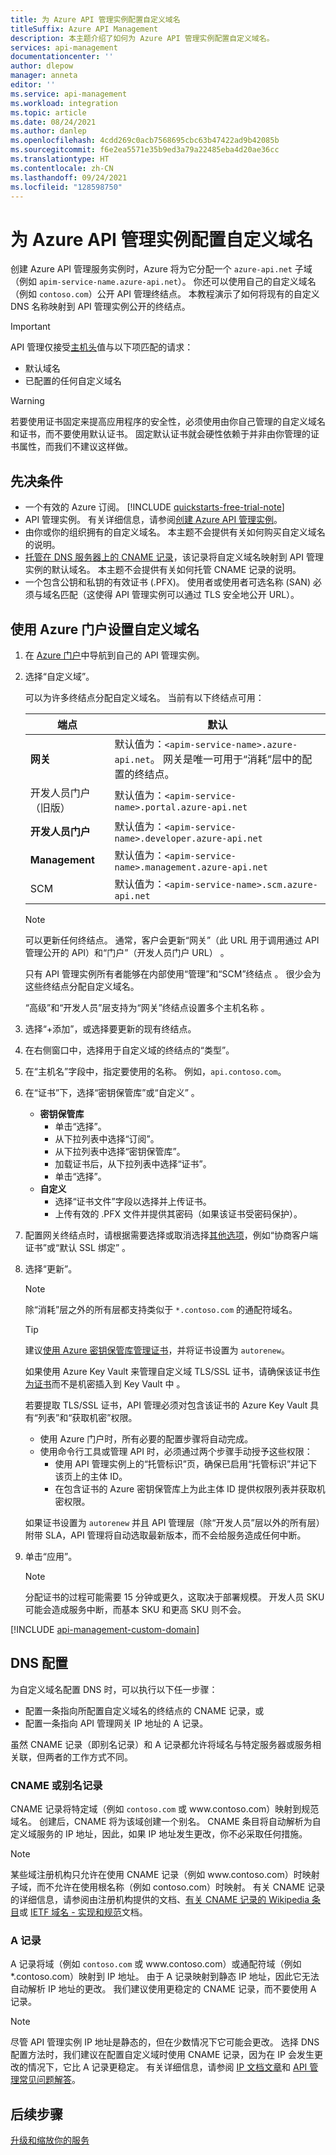 ```yaml
---
title: 为 Azure API 管理实例配置自定义域名
titleSuffix: Azure API Management
description: 本主题介绍了如何为 Azure API 管理实例配置自定义域名。
services: api-management
documentationcenter: ''
author: dlepow
manager: anneta
editor: ''
ms.service: api-management
ms.workload: integration
ms.topic: article
ms.date: 08/24/2021
ms.author: danlep
ms.openlocfilehash: 4cdd269c0acb7568695cbc63b47422ad9b42085b
ms.sourcegitcommit: f6e2ea5571e35b9ed3a79a22485eba4d20ae36cc
ms.translationtype: HT
ms.contentlocale: zh-CN
ms.lasthandoff: 09/24/2021
ms.locfileid: "128598750"
---
```

# <a name="configure-a-custom-domain-name-for-your-azure-api-management-instance"></a>为 Azure API 管理实例配置自定义域名

创建 Azure API 管理服务实例时，Azure 将为它分配一个 `azure-api.net` 子域（例如 `apim-service-name.azure-api.net`）。 你还可以使用自己的自定义域名（例如 `contoso.com`）公开 API 管理终结点。 本教程演示了如何将现有的自定义 DNS 名称映射到 API 管理实例公开的终结点。

> [!IMPORTANT]
> API 管理仅接受[主机头](https://tools.ietf.org/html/rfc2616#section-14.23)值与以下项匹配的请求：
>
>* 默认域名
>* 已配置的任何自定义域名

> [!WARNING]
> 若要使用证书固定来提高应用程序的安全性，必须使用由你自己管理的自定义域名和证书，而不要使用默认证书。 固定默认证书就会硬性依赖于并非由你管理的证书属性，而我们不建议这样做。

## <a name="prerequisites"></a>先决条件

-   一个有效的 Azure 订阅。 [!INCLUDE [quickstarts-free-trial-note](../../includes/quickstarts-free-trial-note.md)]
-   API 管理实例。 有关详细信息，请参阅[创建 Azure API 管理实例](get-started-create-service-instance.md)。
-   由你或你的组织拥有的自定义域名。 本主题不会提供有关如何购买自定义域名的说明。
-   [托管在 DNS 服务器上的 CNAME 记录](#dns-configuration)，该记录将自定义域名映射到 API 管理实例的默认域名。 本主题不会提供有关如何托管 CNAME 记录的说明。
-   一个包含公钥和私钥的有效证书 (.PFX)。 使用者或使用者可选名称 (SAN) 必须与域名匹配（这使得 API 管理实例可以通过 TLS 安全地公开 URL）。

## <a name="use-the-azure-portal-to-set-a-custom-domain-name"></a>使用 Azure 门户设置自定义域名

1. 在 [Azure 门户](https://portal.azure.com/)中导航到自己的 API 管理实例。
1. 选择“自定义域”。

    可以为许多终结点分配自定义域名。 当前有以下终结点可用：

    | 端点 | 默认 |
    | -------- | ----------- |
    | **网关** | 默认值为：`<apim-service-name>.azure-api.net`。 网关是唯一可用于“消耗”层中的配置的终结点。 |
    | 开发人员门户（旧版） | 默认值为：`<apim-service-name>.portal.azure-api.net` |
    | **开发人员门户** | 默认值为：`<apim-service-name>.developer.azure-api.net` |
    | **Management** | 默认值为：`<apim-service-name>.management.azure-api.net` |
    | SCM | 默认值为：`<apim-service-name>.scm.azure-api.net` |

    > [!NOTE]
    > 可以更新任何终结点。 通常，客户会更新“网关”（此 URL 用于调用通过 API 管理公开的 API）和“门户”（开发人员门户 URL） 。
    > 
    > 只有 API 管理实例所有者能够在内部使用“管理”和“SCM”终结点 。 很少会为这些终结点分配自定义域名。
    >
    > “高级”和“开发人员”层支持为“网关”终结点设置多个主机名称  。

1. 选择“+添加”，或选择要更新的现有终结点。
1. 在右侧窗口中，选择用于自定义域的终结点的“类型”。
1. 在“主机名”字段中，指定要使用的名称。 例如，`api.contoso.com`。
1. 在“证书”下，选择“密钥保管库”或“自定义”  。
    - **密钥保管库**
        - 单击“选择”。
        - 从下拉列表中选择“订阅”。
        - 从下拉列表中选择“密钥保管库”。
        - 加载证书后，从下拉列表中选择“证书”。
        - 单击“选择”。
    - **自定义**
        - 选择“证书文件”字段以选择并上传证书。
        - 上传有效的 .PFX 文件并提供其密码（如果该证书受密码保护）。
1. 配置网关终结点时，请根据需要选择或取消选择[其他选项](#clients-calling-with-server-name-indication-sni-header)，例如“协商客户端证书”或“默认 SSL 绑定” 。
1. 选择“更新”。

    > [!NOTE]
    > 除“消耗”层之外的所有层都支持类似于 `*.contoso.com` 的通配符域名。

    > [!TIP]
    > 建议[使用 Azure 密钥保管库管理证书](../key-vault/certificates/about-certificates.md)，并将证书设置为 `autorenew`。
    >
    > 如果使用 Azure Key Vault 来管理自定义域 TLS/SSL 证书，请确保该证书[作为证书](/rest/api/keyvault/createcertificate/createcertificate)而不是机密插入到 Key Vault 中 。
    >
    > 若要提取 TLS/SSL 证书，API 管理必须对包含该证书的 Azure Key Vault 具有“列表”和“获取机密”权限。 
    >
    >* 使用 Azure 门户时，所有必要的配置步骤将自动完成。 
    >* 使用命令行工具或管理 API 时，必须通过两个步骤手动授予这些权限：
    >    * 使用 API 管理实例上的“托管标识”页，确保已启用“托管标识”并记下该页上的主体 ID。 
    >    * 在包含证书的 Azure 密钥保管库上为此主体 ID 提供权限列表并获取机密权限。
    >
    > 如果证书设置为 `autorenew` 并且 API 管理层（除“开发人员”层以外的所有层）附带 SLA，API 管理将自动选取最新版本，而不会给服务造成任何中断。

1. 单击“应用”。

    > [!NOTE]
    > 分配证书的过程可能需要 15 分钟或更久，这取决于部署规模。 开发人员 SKU 可能会造成服务中断，而基本 SKU 和更高 SKU 则不会。

[!INCLUDE [api-management-custom-domain](../../includes/api-management-custom-domain.md)]

## <a name="dns-configuration"></a>DNS 配置

为自定义域名配置 DNS 时，可以执行以下任一步骤：

-   配置一条指向所配置自定义域名的终结点的 CNAME 记录，或
-   配置一条指向 API 管理网关 IP 地址的 A 记录。

虽然 CNAME 记录（即别名记录）和 A 记录都允许将域名与特定服务器或服务相关联，但两者的工作方式不同。 

### <a name="cname-or-alias-record"></a>CNAME 或别名记录
CNAME 记录将特定域（例如 `contoso.com` 或 www\.contoso.com）映射到规范域名。 创建后，CNAME 将为该域创建一个别名。 CNAME 条目将自动解析为自定义域服务的 IP 地址，因此，如果 IP 地址发生更改，你不必采取任何措施。

> [!NOTE]
> 某些域注册机构只允许在使用 CNAME 记录（例如 www\.contoso.com）时映射子域，而不允许在使用根名称（例如 contoso.com）时映射。 有关 CNAME 记录的详细信息，请参阅由注册机构提供的文档、[有关 CNAME 记录的 Wikipedia 条目](https://en.wikipedia.org/wiki/CNAME_record)或 [IETF 域名 - 实现和规范](https://tools.ietf.org/html/rfc1035)文档。

### <a name="a-record"></a>A 记录
A 记录将域（例如 `contoso.com` 或 www\.contoso.com）或通配符域（例如 \*.contoso.com）映射到 IP 地址。 由于 A 记录映射到静态 IP 地址，因此它无法自动解析 IP 地址的更改。 我们建议使用更稳定的 CNAME 记录，而不要使用 A 记录。

> [!NOTE]
> 尽管 API 管理实例 IP 地址是静态的，但在少数情况下它可能会更改。 选择 DNS 配置方法时，我们建议在配置自定义域时使用 CNAME 记录，因为在 IP 会发生更改的情况下，它比 A 记录更稳定。 有关详细信息，请参阅 [IP 文档文章](api-management-howto-ip-addresses.md#changes-to-the-ip-addresses)和 [API 管理常见问题解答](./api-management-faq.yml#how-can-i-secure-the-connection-between-the-api-management-gateway-and-my-back-end-services-)。

## <a name="next-steps"></a>后续步骤

[升级和缩放你的服务](upgrade-and-scale.md)